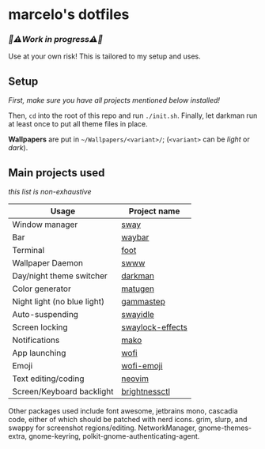 # marcelo's dotfiles

### _🚧⚠️Work in progress⚠️🚧_

Use at your own risk! This is tailored to my setup and uses.

## Setup

_First, make sure you have all projects mentioned below installed!_

Then, `cd` into the root of this repo and run `./init.sh`. Finally,
let darkman run at least once to put all theme files in place.

**Wallpapers** are put in `~/Wallpapers/<variant>/`; (`<variant>`
can be _light_ or _dark_).

## Main projects used

_this list is non-exhaustive_

| Usage                       | Project name       |
| --------------------------- | ------------------ |
| Window manager              | [sway]             |
| Bar                         | [waybar]           |
| Terminal                    | [foot]             |
| Wallpaper Daemon            | [swww]             |
| Day/night theme switcher    | [darkman]          |
| Color generator             | [matugen]          |
| Night light (no blue light) | [gammastep]        |
| Auto-suspending             | [swayidle]         |
| Screen locking              | [swaylock-effects] |
| Notifications               | [mako]             |
| App launching               | [wofi]             |
| Emoji                       | [wofi-emoji]       |
| Text editing/coding         | [neovim]           |
| Screen/Keyboard backlight   | [brightnessctl]    |

Other packages used include font awesome, jetbrains mono, cascadia code,
either of which should be patched with nerd icons. grim, slurp, and swappy
for screenshot regions/editing. NetworkManager, gnome-themes-extra,
gnome-keyring, polkit-gnome-authenticating-agent.

[sway]: https://swaywm.org/
[waybar]: https://github.com/Alexays/Waybar
[foot]: https://codeberg.org/dnkl/foot
[swww]: https://github.com/Horus645/swww
[darkman]: https://gitlab.com/whynothugo/darkman
[matugen]: https://github.com/inioX/matugen
[gammastep]: https://gitlab.com/chinstrap/gammastep
[swayidle]: https://github.com/swaywm/swayidle
[swaylock-effects]: https://github.com/mortie/swaylock-effects
[mako]: https://github.com/emersion/mako
[wofi]: https://hg.sr.ht/~scoopta/wofi
[wofi-emoji]: https://github.com/Zeioth/wofi-emoji
[neovim]: https://neovim.io/
[brightnessctl]: https://github.com/Hummer12007/brightnessctl
